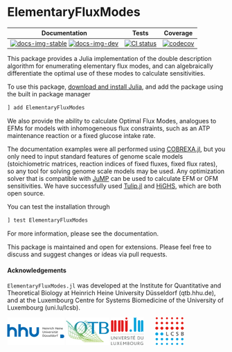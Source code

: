 # ElementaryFluxModes

[docs-img-stable]: https://img.shields.io/badge/docs-stable-blue
[docs-url-stable]: https://hettiec.github.io/ElementaryFluxModes.jl/stable

[docs-img-dev]: https://img.shields.io/badge/docs-dev-cyan
[docs-url-dev]: https://hettiec.github.io/ElementaryFluxModes.jl/dev

[ci-img]: https://github.com/HettieC/ElementaryFluxModes.jl/actions/workflows/ci.yml/badge.svg
[ci-url]: https://github.com/HettieC/ElementaryFluxModes.jl/actions/workflows/ci.yml

[cov-img]: https://codecov.io/github/HettieC/ElementaryFluxModes.jl/branch/main/graph/badge.svg?token=R9FSE2HZPU
[cov-url]: https://codecov.io/github/HettieC/ElementaryFluxModes.jl

| **Documentation** | **Tests** | **Coverage** |
|:---:|:---:|:---:|
| [![docs-img-stable]][docs-url-stable] [![docs-img-dev]][docs-url-dev] | [![CI status][ci-img]][ci-url] | [![codecov][cov-img]][cov-url] | 

This package provides a Julia implementation of the double description algorithm for enumerating elementary flux modes, and can algebraically differentiate the optimal use of these modes to calculate sensitivities.

To use this package, [download and install Julia](https://julialang.org/downloads/), and add the package using the built in package manager
```julia
] add ElementaryFluxModes
```

We also provide the ability to calculate Optimal Flux Modes, analogues to EFMs for models with inhomogeneous flux constraints, such as an ATP maintenance reaction or a fixed glucose intake rate.

The documentation examples were all performed using [COBREXA.jl](https://github.com/LCSB-BioCore/COBREXA.jl), but you only need to input standard features of genome scale models (stoichiometric matrices, reaction indices of fixed fluxes, fixed flux rates), so any tool for solving genome scale models may be used. Any optimization solver that is compatible with [JuMP](https://jump.dev/) can be used to calculate EFM or OFM sensitivities. We have successfully used [Tulip.jl](https://github.com/ds4dm/Tulip.jl) and [HiGHS](https://github.com/jump-dev/HiGHS.jl), which are both open source.

You can test the installation through
```julia
] test ElementaryFluxModes
```

For more information, please see the documentation.

This package is maintained and open for extensions. Please feel free to discuss and suggest changes or ideas via pull requests.

#### Acknowledgements

`ElementaryFluxModes.jl` was developed at the Institute for Quantitative and Theoretical Biology at Heinrich Heine University Düsseldorf (qtb.hhu.de), and at the Luxembourg Centre for Systems Biomedicine of the University of Luxembourg (uni.lu/lcsb).

<img src="docs/src/assets/hhu.svg" alt="HHU logo" height="64px" style="height:64px; width:auto">   <img src="docs/src/assets/qtb.svg" alt="QTB logo" height="64px" style="height:64px; width:auto">   <img src="docs/src/assets/unilu.svg" alt="Uni.lu logo" height="64px">   <img src="docs/src/assets/lcsb.svg" alt="LCSB logo" height="64px">
